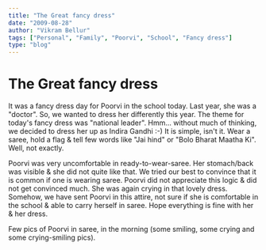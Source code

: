 ```yaml
---
title: "The Great fancy dress"
date: "2009-08-28"
author: "Vikram Bellur"
tags: ["Personal", "Family", "Poorvi", "School", "Fancy dress"]
type: "blog"
---
```


# The Great fancy dress

It was a fancy dress day for Poorvi in the school today. Last year, she was a "doctor". So, we wanted to dress her differently this year. The theme for today's fancy dress was "national leader". Hmm... without much of thinking, we decided to dress her up as Indira Gandhi :-) It is simple, isn't it. Wear a saree, hold a flag & tell few words like "Jai hind" or "Bolo Bharat Maatha Ki". Well, not exactly.

Poorvi was very uncomfortable in ready-to-wear-saree. Her stomach/back was visible & she did not quite like that. We tried our best to convince that it is common if one is wearing saree. Poorvi did not appreciate this logic & did not get convinced much. She was again crying in that lovely dress. Somehow, we have sent Poorvi in this attire, not sure if she is comfortable in the school & able to carry herself in saree. Hope everything is fine with her & her dress.

Few pics of Poorvi in saree, in the morning (some smiling, some crying and some crying-smiling pics).
